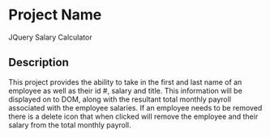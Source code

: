 # Project Name

JQuery Salary Calculator

## Description

This project provides the ability to take in the first and last name of an employee as well as their id #, salary and title. This information will be displayed on to DOM, along with the resultant total monthly payroll associated with the employee salaries. If an employee needs to be removed there is a delete icon that when clicked will remove the employee and their salary from the total monthly payroll. 



